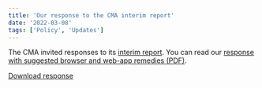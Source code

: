 ```yaml
---
title: 'Our response to the CMA interim report'
date: '2022-03-08'
tags: ['Policy', 'Updates']
---
```


The CMA invited responses to its [interim report](https://www.gov.uk/cma-cases/mobile-ecosystems-market-study).
You can read our [response with suggested browser and web-app remedies (PDF)](https://open-web-advocacy.org/files/OWA%20-%20Response%20to%20Mobile%20Ecosystem%20Interim%20Report%20-%20v1.1.pdf).

<a href="https://open-web-advocacy.org/files/OWA%20-%20Response%20to%20Mobile%20Ecosystem%20Interim%20Report%20-%20v1.1.pdf" class="action-button">Download response</a>